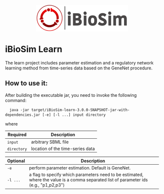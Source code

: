 
<p align="center">
  <img  src="docs/media/iBioSim_horizontal.png">
</p>

# iBioSim Learn

The learn project includes parameter estimation and a regulatory network learning method from time-series data based on the GeneNet procedure.

## How to use it:

After building the executable jar, you need to invoke the following command:

```
  java -jar target/iBioSim-learn-3.0.0-SNAPSHOT-jar-with-dependencies.jar [-e] [-l ...] input directory
```

where 


| Required        |  Description  |
| -------------   | ------------- |
| ```input```     | arbitrary SBML file 
| ```directory``` | location of the time-series data  |

| Optional        |  Description  |
| -------------   | ------------- |
|  ```-e```  | perform parameter estimation. Default is GeneNet. |
```-l ...``` |a flag to specify which parameters need to be estimated, where the value is a comma separated list of parameter ids (e.g., "p1,p2,p3") |


